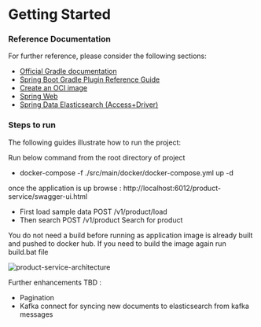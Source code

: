# Getting Started

### Reference Documentation
For further reference, please consider the following sections:

* [Official Gradle documentation](https://docs.gradle.org)
* [Spring Boot Gradle Plugin Reference Guide](https://docs.spring.io/spring-boot/docs/2.4.5/gradle-plugin/reference/html/)
* [Create an OCI image](https://docs.spring.io/spring-boot/docs/2.4.5/gradle-plugin/reference/html/#build-image)
* [Spring Web](https://docs.spring.io/spring-boot/docs/2.4.5/reference/htmlsingle/#boot-features-developing-web-applications)
* [Spring Data Elasticsearch (Access+Driver)](https://docs.spring.io/spring-boot/docs/2.4.5/reference/htmlsingle/#boot-features-elasticsearch)

### Steps to run
The following guides illustrate how to run the project:

Run below command from the root directory of project
* docker-compose -f ./src/main/docker/docker-compose.yml up -d 

once the application is up browse : http://localhost:6012/product-service/swagger-ui.html
* First load sample data POST /v1/product/load 
* Then search POST /v1/product Search for product

You do not need a build before running as application image is already built and pushed to docker hub.
If you need to build the image again run build.bat file

![product-service-architecture](https://user-images.githubusercontent.com/5157624/116121653-e4af4700-a6d1-11eb-8a5a-3315c4e32919.png)

Further enhancements TBD :
* Pagination
* Kafka connect for syncing new documents to elasticsearch from kafka messages